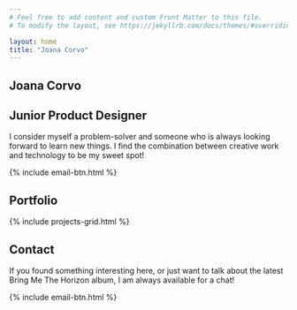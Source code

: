 ```yaml
---
# Feel free to add content and custom Front Matter to this file.
# To modify the layout, see https://jekyllrb.com/docs/themes/#overriding-theme-defaults

layout: home
title: "Joana Corvo"
---
```



<section class="fullscreen-container overflow-none">
<h1>Joana Corvo</h1>
<h2>Junior Product Designer</h2>
<p>I consider myself a problem-solver and someone who is always looking forward to learn new things.
I find the combination between creative work and technology to be my sweet spot!</p>
{% include email-btn.html %}

<div class="circle-big"></div>
<div class="circle-filled"></div>
<div class="circle-small"></div>
<div class="squares-group squares-g1">
 <div class="square"></div>
 <div class="square"></div>
 <div class="square"></div>
 <div class="square"></div>
 <div class="square"></div>
</div>
<div class="squares-group squares-g2">
 <div class="square"></div>
 <div class="square"></div>
 <div class="square"></div>
 <div class="square"></div>
 <div class="square"></div>
</div>

</section>

<section class="section-highlight margin-top-bottom">
<h2>Portfolio</h2>
{% include projects-grid.html %}
</section>

<section class="fullscreen-container">
<h2>Contact</h2>
<p>If you found something interesting here, or just want to talk about the latest Bring Me The Horizon album, I am always available for a chat!</p>
{% include email-btn.html %}

<div class="ani-contact">
 <div class="circle-big"></div>
 <div class="small-group">
 <div class="circle-filled"></div>
 <div class="circle-small"></div>
 </div>
 <div class="squares-group squares-g1">
  <div class="square"></div>
  <div class="square"></div>
  <div class="square"></div>
  <div class="square"></div>
  <div class="square"></div>
 </div>
 <div class="squares-group squares-g2">
  <div class="square"></div>
  <div class="square"></div>
  <div class="square"></div>
  <div class="square"></div>
  <div class="square"></div>
 </div>
</div>
</section>

